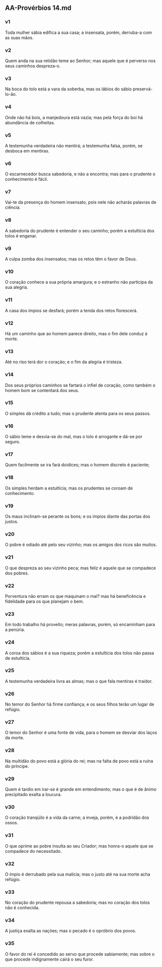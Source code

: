 ## AA-Provérbios 14.md
### v1
 Toda mulher sábia edifica a sua casa; a insensata, porém, derruba-a com as suas mãos.
### v2
 Quem anda na sua retidão teme ao Senhor; mas aquele que é perverso nos seus caminhos despreza-o.
### v3
 Na boca do tolo está a vara da soberba, mas os lábios do sábio preservá-lo-ão.
### v4
 Onde não há bois, a manjedoura está vazia; mas pela força do boi há abundância de colheitas.
### v5
 A testemunha verdadeira não mentirá; a testemunha falsa, porém, se desboca em mentiras.
### v6
 O escarnecedor busca sabedoria, e não a encontra; mas para o prudente o conhecimento é fácil.
### v7
 Vai-te da presença do homem insensato, pois nele não acharás palavras de ciência.
### v8
 A sabedoria do prudente é entender o seu caminho; porém a estultícia dos tolos é enganar.
### v9
 A culpa zomba dos insensatos; mas os retos têm o favor de Deus.
### v10
 O coração conhece a sua própria amargura; e o estranho não participa da sua alegria.
### v11
 A casa dos ímpios se desfará; porém a tenda dos retos florescerá.
### v12
 Há um caminho que ao homem parece direito, mas o fim dele conduz à morte.
### v13
 Até no riso terá dor o coração; e o fim da alegria é tristeza.
### v14
 Dos seus próprios caminhos se fartará o infiel de coração, como também o homem bom se contentará dos seus.
### v15
 O simples dá crédito a tudo; mas o prudente atenta para os seus passos.
### v16
 O sábio teme e desvia-se do mal, mas o tolo é arrogante e dá-se por seguro.
### v17
 Quem facilmente se ira fará doidices; mas o homem discreto é paciente;
### v18
 Os simples herdam a estultícia; mas os prudentes se coroam de conhecimento.
### v19
 Os maus inclinam-se perante os bons; e os ímpios diante das portas dos justos.
### v20
 O pobre é odiado até pelo seu vizinho; mas os amigos dos ricos são muitos.
### v21
 O que despreza ao seu vizinho peca; mas feliz é aquele que se compadece dos pobres.
### v22
 Porventura não erram os que maquinam o mal? mas há beneficência e fidelidade para os que planejam o bem.
### v23
 Em todo trabalho há proveito; meras palavras, porém, só encaminham para a penúria.
### v24
 A coroa dos sábios é a sua riqueza; porém a estultícia dos tolos não passa de estultícia.
### v25
 A testemunha verdadeira livra as almas; mas o que fala mentiras é traidor.
### v26
 No temor do Senhor há firme confiança; e os seus filhos terão um lugar de refúgio.
### v27
 O temor do Senhor é uma fonte de vida, para o homem se desviar dos laços da morte.
### v28
 Na multidão do povo está a glória do rei; mas na falta de povo está a ruína do príncipe.
### v29
 Quem é tardio em irar-se é grande em entendimento; mas o que é de ânimo precipitado exalta a loucura.
### v30
 O coração tranqüilo é a vida da carne; a inveja, porém, é a podridão dos ossos.
### v31
 O que oprime ao pobre insulta ao seu Criador; mas honra-o aquele que se compadece do necessitado.
### v32
 O ímpio é derrubado pela sua malícia; mas o justo até na sua morte acha refúgio.
### v33
 No coração do prudente repousa a sabedoria; mas no coração dos tolos não é conhecida.
### v34
 A justiça exalta as nações; mas o pecado é o opróbrio dos povos.
### v35
 O favor do rei é concedido ao servo que procede sabiamente; mas sobre o que procede indignamente cairá o seu furor.
